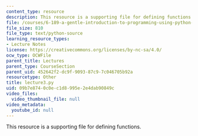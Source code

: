 ```yaml
---
content_type: resource
description: This resource is a supporting file for defining functions.
file: /courses/6-189-a-gentle-introduction-to-programming-using-python-january-iap-2011/09b7e8740c0ec1d8995e2e4dab90849c_lecture3.py
file_size: 810
file_type: text/python-source
learning_resource_types:
- Lecture Notes
license: https://creativecommons.org/licenses/by-nc-sa/4.0/
ocw_type: OCWFile
parent_title: Lectures
parent_type: CourseSection
parent_uid: 452642f2-dc9f-9093-87c9-7c046705b92a
resourcetype: Other
title: lecture3.py
uid: 09b7e874-0c0e-c1d8-995e-2e4dab90849c
video_files:
  video_thumbnail_file: null
video_metadata:
  youtube_id: null
---
```

This resource is a supporting file for defining functions.